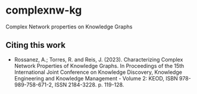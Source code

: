 # complexnw-kg
Complex Network properties on Knowledge Graphs

## Citing this work
* Rossanez, A.; Torres, R. and Reis, J. (2023). Characterizing Complex Network Properties of Knowledge Graphs.  In Proceedings of the 15th International Joint Conference on Knowledge Discovery, Knowledge Engineering and Knowledge Management - Volume 2: KEOD, ISBN 978-989-758-671-2, ISSN 2184-3228. p. 119-128.
